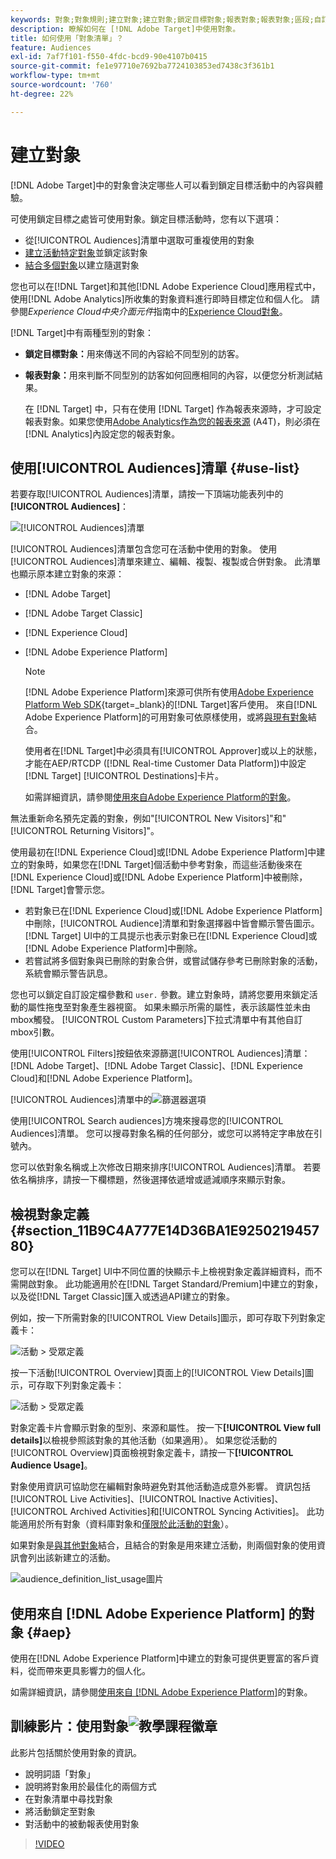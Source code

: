 ```yaml
---
keywords: 對象;對象規則;建立對象;建立對象;鎖定目標對象;報表對象;報表對象;區段;自訂設定檔參數;對象定義;對象清單
description: 瞭解如何在 [!DNL Adobe Target]中使用對象。
title: 如何使用「對象清單」？
feature: Audiences
exl-id: 7af7f101-f550-4fdc-bcd9-90e4107b0415
source-git-commit: fe1e97710e7692ba7724103853ed7438c3f361b1
workflow-type: tm+mt
source-wordcount: '760'
ht-degree: 22%

---
```


# 建立對象

[!DNL Adobe Target]中的對象會決定哪些人可以看到鎖定目標活動中的內容與體驗。

可使用鎖定目標之處皆可使用對象。鎖定目標活動時，您有以下選項：

* 從[!UICONTROL Audiences]清單中選取可重複使用的對象
* [建立活動特定對象](/help/main/c-target/creating-activity-only-audience.md)並鎖定該對象
* [結合多個對象](/help/main/c-target/combining-multiple-audiences.md#concept_A7386F1EA4394BD2AB72399C225981E5)以建立隨選對象

您也可以在[!DNL Target]和其他[!DNL Adobe Experience Cloud]應用程式中，使用[!DNL Adobe Analytics]所收集的對象資料進行即時目標定位和個人化。 請參閱&#x200B;*Experience Cloud中央介面元件*&#x200B;指南中的[Experience Cloud對象](https://experienceleague.adobe.com/docs/core-services/interface/audiences/audience-library.html??lang=zh-Hant)。

[!DNL Target]中有兩種型別的對象：

* **鎖定目標對象：**&#x200B;用來傳送不同的內容給不同型別的訪客。
* **報表對象：**&#x200B;用來判斷不同型別的訪客如何回應相同的內容，以便您分析測試結果。

  在 [!DNL Target] 中，只有在使用 [!DNL Target] 作為報表來源時，才可設定報表對象。如果您使用[Adobe Analytics作為您的報表來源](/help/main/c-integrating-target-with-mac/a4t/a4t.md) (A4T)，則必須在[!DNL Analytics]內設定您的報表對象。

## 使用[!UICONTROL Audiences]清單 {#use-list}

若要存取[!UICONTROL Audiences]清單，請按一下頂端功能表列中的&#x200B;**[!UICONTROL Audiences]**：

![[!UICONTROL Audiences]清單](assets/audiences_list.png)

[!UICONTROL Audiences]清單包含您可在活動中使用的對象。 使用[!UICONTROL Audiences]清單來建立、編輯、複製、複製或合併對象。 此清單也顯示原本建立對象的來源：

* [!DNL Adobe Target]
* [!DNL Adobe Target Classic]
* [!DNL Experience Cloud]
* [!DNL Adobe Experience Platform]

  >[!NOTE]
  >
  >[!DNL Adobe Experience Platform]來源可供所有使用[Adobe Experience Platform Web SDK](https://experienceleague.adobe.com/docs/target-dev/developer/client-side/aep-web-sdk.html){target=_blank}的[!DNL Target]客戶使用。 來自[!DNL Adobe Experience Platform]的可用對象可依原樣使用，或將[與現有對象](/help/main/c-target/combining-multiple-audiences.md)結合。
  >
  >使用者在[!DNL Target]中必須具有[!UICONTROL Approver]或以上的狀態，才能在AEP/RTCDP ([!DNL Real-time Customer Data Platform])中設定[!DNL Target] [!UICONTROL Destinations]卡片。
  >
  >如需詳細資訊，請參閱[使用來自Adobe Experience Platform的對象](#aep)。

無法重新命名預先定義的對象，例如&quot;[!UICONTROL New Visitors]&quot;和&quot;[!UICONTROL Returning Visitors]&quot;。

使用最初在[!DNL Experience Cloud]或[!DNL Adobe Experience Platform]中建立的對象時，如果您在[!DNL Target]個活動中參考對象，而這些活動後來在[!DNL Experience Cloud]或[!DNL Adobe Experience Platform]中被刪除，[!DNL Target]會警示您。

* 若對象已在[!DNL Experience Cloud]或[!DNL Adobe Experience Platform]中刪除，[!UICONTROL Audience]清單和對象選擇器中皆會顯示警告圖示。 [!DNL Target] UI中的工具提示也表示對象已在[!DNL Experience Cloud]或[!DNL Adobe Experience Platform]中刪除。
* 若嘗試將多個對象與已刪除的對象合併，或嘗試儲存參考已刪除對象的活動，系統會顯示警告訊息。

您也可以鎖定自訂設定檔參數和 `user.` 參數。建立對象時，請將您要用來鎖定活動的屬性拖曳至對象產生器視窗。 如果未顯示所需的屬性，表示該屬性並未由mbox觸發。 [!UICONTROL Custom Parameters]下拉式清單中有其他自訂mbox引數。

使用[!UICONTROL Filters]按鈕依來源篩選[!UICONTROL Audiences]清單： [!DNL Adobe Target]、[!DNL Adobe Target Classic]、[!DNL Experience Cloud]和[!DNL Adobe Experience Platform]。

[!UICONTROL Audiences]清單中的![篩選器選項](assets/filters.png)

使用[!UICONTROL Search audiences]方塊來搜尋您的[!UICONTROL Audiences]清單。 您可以搜尋對象名稱的任何部分，或您可以將特定字串放在引號內。

您可以依對象名稱或上次修改日期來排序[!UICONTROL Audiences]清單。 若要依名稱排序，請按一下欄標題，然後選擇依遞增或遞減順序來顯示對象。

## 檢視對象定義 {#section_11B9C4A777E14D36BA1E925021945780}

您可以在[!DNL Target] UI中不同位置的快顯示卡上檢視對象定義詳細資料，而不需開啟對象。 此功能適用於在[!DNL Target Standard/Premium]中建立的對象，以及從[!DNL Target Classic]匯入或透過API建立的對象。

例如，按一下所需對象的[!UICONTROL View Details]圖示，即可存取下列對象定義卡：

![活動 > 受眾定義](assets/audience_definition_list.png)

按一下活動[!UICONTROL Overview]頁面上的[!UICONTROL View Details]圖示，可存取下列對象定義卡：

![活動 > 受眾定義](assets/view-details-activity-overview.png)

對象定義卡片會顯示對象的型別、來源和屬性。 按一下&#x200B;**[!UICONTROL View full details]**&#x200B;以檢視參照該對象的其他活動（如果適用）。 如果您從活動的[!UICONTROL Overview]頁面檢視對象定義卡，請按一下&#x200B;**[!UICONTROL Audience Usage]**。

對象使用資訊可協助您在編輯對象時避免對其他活動造成意外影響。 資訊包括[!UICONTROL Live Activities]、[!UICONTROL Inactive Activities]、[!UICONTROL Archived Activities]和[!UICONTROL Syncing Activities]。 此功能適用於所有對象（資料庫對象和[僅限於此活動的對象](/help/main/c-target/creating-activity-only-audience.md#concept_A6BADCF530ED4AE1852E677FEBE68483)）。

如果對象是[與其他對象](/help/main/c-target/combining-multiple-audiences.md)結合，且結合的對象是用來建立活動，則兩個對象的使用資訊會列出該新建立的活動。

![audience_definition_list_usage圖片](assets/audience_definition_list_usage.png)

<!--The following audience definition card is for an audience imported from the Adobe Experience Cloud. In this instance, the audience was imported from Adobe Audience Manager (AAM).

![Usage tab on Audience Definition card](assets/audience_definition_mc.png)

The following details are available for these imported audience types:

| Audience Type | Details |
|--- |--- |
|Mobile audience|Marketing Name, Vendor, and Model.<br>The `matches | does not match` operator displays instead of `equals | does not equal`<br>![Imported Mobile Audience](/help/main/c-target/c-audiences/assets/imported_mobile_audience.png).|
|Visitor-behavior audience|**user.categoryAffinity:** `categoryAffinity` with `FAVORITE` parameter.<br>![Imported Category Affinity](/help/main/c-target/c-audiences/assets/imported_category_affinity.png)<br>**Monitoring:** Monitoring service equals true.<br>**No Monitoring Service:** Monitoring service equals false.<br>![Imported Monitoring](/help/main/c-target/c-audiences/assets/imported_monitoring.png)|
|Audiences using the NOT operator|**Single Rule:** Target displays the audience in the format `[All Visitor AND [NOT [rule]`. Single NOT rule displays with AND with `AllVisitor` audience.<br>![Imported Not Audience](/help/main/c-target/c-audiences/assets/imported_not_audience.png)|

Keep the following points in mind as you work with imported audiences:

* Expression target audiences are no longer supported in Target Standard/Premium. 
* Target Standard/Premium does not support some deprecated audiences or has improved operators for ease of use. Because of this, the definition of an imported audience, although working as per definition, does not mean that same is now available for creation in the Standard/Premium interface. For example, Social Audiences are visible with their rules but Target Standard/Premium does not allow social audiences to be created.-->

## 使用來自 [!DNL Adobe Experience Platform] 的對象 {#aep}

使用在[!DNL Adobe Experience Platform]中建立的對象可提供更豐富的客戶資料，從而帶來更具影響力的個人化。

如需詳細資訊，請參閱[使用來自 [!DNL Adobe Experience Platform]](/help/main/c-integrating-target-with-mac/integrating-with-rtcdp.md#aep)的對象。

## 訓練影片：使用對象![教學課程徽章](/help/main/assets/tutorial.png)

此影片包括關於使用對象的資訊。

* 說明詞語「對象」
* 說明將對象用於最佳化的兩個方式
* 在對象清單中尋找對象
* 將活動鎖定至對象
* 對活動中的被動報表使用對象

>[!VIDEO](https://video.tv.adobe.com/v/17398)
